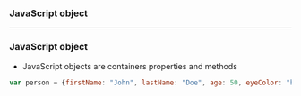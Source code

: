 ### JavaScript object

-----------------------------------------------------

### JavaScript object
* JavaScript objects are containers properties and methods

```js
var person = {firstName: "John", lastName: "Doe", age: 50, eyeColor: "blue"};
```
